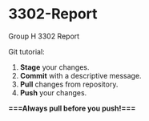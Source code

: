 # 3302-Report

Group H 3302 Report

Git tutorial:
1. **Stage** your changes.
2. **Commit** with a descriptive message.
3. **Pull** changes from repository.
4. **Push** your changes.

**===Always pull before you push!===**
